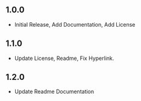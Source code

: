 ## 1.0.0

* Initial Release, Add Documentation, Add License

## 1.1.0

* Update License, Readme, Fix Hyperlink.

## 1.2.0

* Update Readme Documentation